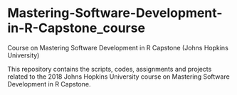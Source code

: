 # Mastering-Software-Development-in-R-Capstone_course
Course on Mastering Software Development in R Capstone (Johns Hopkins University)

This repository contains the scripts, codes, assignments and projects related to the 2018 Johns Hopkins University course on Mastering Software Development in R Capstone.
